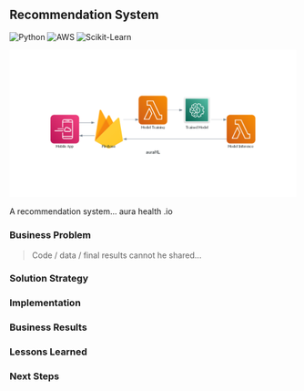 ## Recommendation System

![Python](https://img.shields.io/badge/-Python-000000?style=flat&logo=Python)
![AWS](https://img.shields.io/badge/-AWS-000000?style=flat&logo=amazonaws)
![Scikit-Learn](https://img.shields.io/badge/-Scikit.Learn-000000?style=flat&logo=Scikit-Learn)

<img src="https://github.com/danvargg/danvargg/blob/main/docs/projects/auraML/auraml.png">

A recommendation system... aura health .io

### Business Problem

> Code / data / final results cannot he shared...

### Solution Strategy

### Implementation

### Business Results

### Lessons Learned

### Next Steps